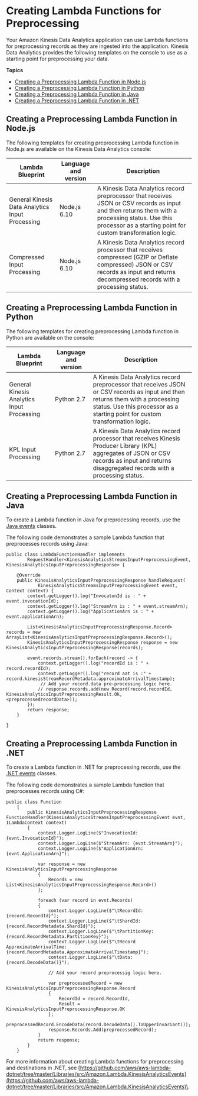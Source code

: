 # Creating Lambda Functions for Preprocessing<a name="lambda-preprocessing-functions"></a>

Your Amazon Kinesis Data Analytics application can use Lambda functions for preprocessing records as they are ingested into the application\. Kinesis Data Analytics provides the following templates on the console to use as a starting point for preprocessing your data\.

**Topics**
+ [Creating a Preprocessing Lambda Function in Node\.js](#lambda-preprocessing-functions-nodejs)
+ [Creating a Preprocessing Lambda Function in Python](#lambda-preprocessing-functions-python)
+ [Creating a Preprocessing Lambda Function in Java](#lambda-preprocessing-functions-java)
+ [Creating a Preprocessing Lambda Function in \.NET](#lambda-preprocessing-functions-net)

## Creating a Preprocessing Lambda Function in Node\.js<a name="lambda-preprocessing-functions-nodejs"></a>

The following templates for creating preprocessing Lambda function in Node\.js are available on the Kinesis Data Analytics console:


| Lambda Blueprint | Language and version | Description | 
| --- | --- | --- | 
| General Kinesis Data Analytics Input Processing  | Node\.js 6\.10 |  A Kinesis Data Analytics record preprocessor that receives JSON or CSV records as input and then returns them with a processing status\. Use this processor as a starting point for custom transformation logic\.  | 
| Compressed Input Processing | Node\.js 6\.10 | A Kinesis Data Analytics record processor that receives compressed \(GZIP or Deflate compressed\) JSON or CSV records as input and returns decompressed records with a processing status\. | 

## Creating a Preprocessing Lambda Function in Python<a name="lambda-preprocessing-functions-python"></a>

The following templates for creating preprocessing Lambda function in Python are available on the console:


| Lambda Blueprint | Language and version | Description | 
| --- | --- | --- | 
| General Kinesis Analytics Input Processing  | Python 2\.7 |  A Kinesis Data Analytics record preprocessor that receives JSON or CSV records as input and then returns them with a processing status\. Use this processor as a starting point for custom transformation logic\.  | 
| KPL Input Processing | Python 2\.7 | A Kinesis Data Analytics record processor that receives Kinesis Producer Library \(KPL\) aggregates of JSON or CSV records as input and returns disaggregated records with a processing status\.  | 

## Creating a Preprocessing Lambda Function in Java<a name="lambda-preprocessing-functions-java"></a>

To create a Lambda function in Java for preprocessing records, use the [Java events](https://github.com/aws/aws-lambda-java-libs/tree/master/aws-lambda-java-events/src/main/java/com/amazonaws/services/lambda/runtime/events) classes\.

The following code demonstrates a sample Lambda function that preprocesses records using Java:

```
public class LambdaFunctionHandler implements
        RequestHandler<KinesisAnalyticsStreamsInputPreprocessingEvent, KinesisAnalyticsInputPreprocessingResponse> {

    @Override
    public KinesisAnalyticsInputPreprocessingResponse handleRequest(
            KinesisAnalyticsStreamsInputPreprocessingEvent event, Context context) {
        context.getLogger().log("InvocatonId is : " + event.invocationId);
        context.getLogger().log("StreamArn is : " + event.streamArn);
        context.getLogger().log("ApplicationArn is : " + event.applicationArn);

        List<KinesisAnalyticsInputPreprocessingResponse.Record> records = new ArrayList<KinesisAnalyticsInputPreprocessingResponse.Record>();
        KinesisAnalyticsInputPreprocessingResponse response = new KinesisAnalyticsInputPreprocessingResponse(records);

        event.records.stream().forEach(record -> {
            context.getLogger().log("recordId is : " + record.recordId);
            context.getLogger().log("record aat is :" + record.kinesisStreamRecordMetadata.approximateArrivalTimestamp);
             // Add your record.data pre-processing logic here.                               
            // response.records.add(new Record(record.recordId, KinesisAnalyticsInputPreprocessingResult.Ok, <preprocessedrecordData>));
        });
        return response;
    }

}
```

## Creating a Preprocessing Lambda Function in \.NET<a name="lambda-preprocessing-functions-net"></a>

To create a Lambda function in \.NET for preprocessing records, use the [\.NET events](https://github.com/aws/aws-lambda-dotnet/tree/master/Libraries/src/Amazon.Lambda.KinesisAnalyticsEvents) classes\.

The following code demonstrates a sample Lambda function that preprocesses records using C\#:

```
public class Function
    {
        public KinesisAnalyticsInputPreprocessingResponse FunctionHandler(KinesisAnalyticsStreamsInputPreprocessingEvent evnt, ILambdaContext context)
        {
            context.Logger.LogLine($"InvocationId: {evnt.InvocationId}");
            context.Logger.LogLine($"StreamArn: {evnt.StreamArn}");
            context.Logger.LogLine($"ApplicationArn: {evnt.ApplicationArn}");

            var response = new KinesisAnalyticsInputPreprocessingResponse
            {
                Records = new List<KinesisAnalyticsInputPreprocessingResponse.Record>()
            };

            foreach (var record in evnt.Records)
            {
                context.Logger.LogLine($"\tRecordId: {record.RecordId}");
                context.Logger.LogLine($"\tShardId: {record.RecordMetadata.ShardId}");
                context.Logger.LogLine($"\tPartitionKey: {record.RecordMetadata.PartitionKey}");
                context.Logger.LogLine($"\tRecord ApproximateArrivalTime: {record.RecordMetadata.ApproximateArrivalTimestamp}");
                context.Logger.LogLine($"\tData: {record.DecodeData()}");

                // Add your record preprocessig logic here.

                var preprocessedRecord = new KinesisAnalyticsInputPreprocessingResponse.Record
                {
                    RecordId = record.RecordId,
                    Result = KinesisAnalyticsInputPreprocessingResponse.OK
                };
                preprocessedRecord.EncodeData(record.DecodeData().ToUpperInvariant());
                response.Records.Add(preprocessedRecord);
            }
            return response;
        }
    }
```

For more information about creating Lambda functions for preprocessing and destinations in \.NET, see [https://github.com/aws/aws-lambda-dotnet/tree/master/Libraries/src/Amazon.Lambda.KinesisAnalyticsEvents](https://github.com/aws/aws-lambda-dotnet/tree/master/Libraries/src/Amazon.Lambda.KinesisAnalyticsEvents)\.